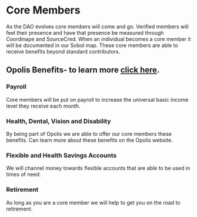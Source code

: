 # Core Members

As the DAO evolves core members will come and go. Verified members will feel their presence and have that presence be measured through Coordinape and SourceCred. When an individual becomes a core member it will be documented in our Sobol map. These core members are able to receive benefits beyond standard contributors.&#x20;

## Opolis Benefits- to learn more [click here](https://opolis.co).&#x20;

### Payroll

Core members will be put on payroll to increase the universal basic income level they receive each month.

### Health, Dental, Vision and Disability

By being part of Opolis we are able to offer our core members these benefits. Can learn more about these benefits on the Opolis website.&#x20;

### Flexible and Health Savings Accounts

We will channel money towards flexible accounts that are able to be used in times of need.&#x20;

### Retirement&#x20;

As long as you are a core member we will help to get you on the road to retirement. &#x20;
